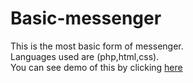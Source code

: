 # Basic-messenger
This is the most basic form of messenger.<br>
Languages used are (php,html,css).<br>
You can see demo of this by clicking <a href="http://blesson.orgfree.com" target=" ">here</a>
